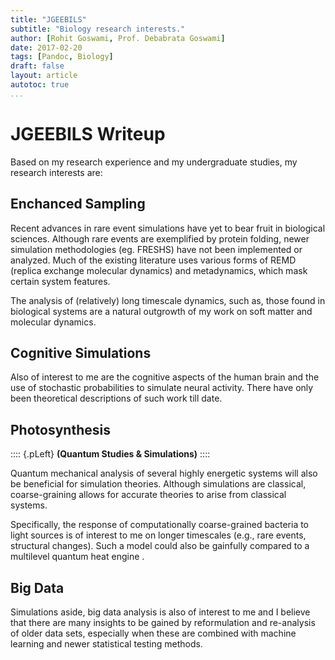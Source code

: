 ```yaml
---
title: "JGEEBILS"
subtitle: "Biology research interests."
author: [Rohit Goswami, Prof. Debabrata Goswami]
date: 2017-02-20
tags: [Pandoc, Biology]
draft: false
layout: article
autotoc: true
...
```

# JGEEBILS Writeup

Based on my research experience and my undergraduate studies, my research interests are:

## Enchanced Sampling
Recent advances in rare event simulations have yet to bear fruit in biological sciences. Although rare events are exemplified by protein folding, newer simulation methodologies (eg. FRESHS) have not been implemented or analyzed. Much of the existing literature uses various forms of REMD (replica exchange molecular dynamics) and metadynamics, which mask certain system features.

The analysis of (relatively) long timescale dynamics, such as, those found in biological systems are a natural outgrowth of my work on soft matter and molecular dynamics.

## Cognitive Simulations
Also of interest to me are the cognitive aspects of the human brain and the use of stochastic probabilities to simulate neural activity. There have only been theoretical descriptions of such work till date.


## Photosynthesis

:::: {.pLeft} 
**(Quantum Studies & Simulations)**
::::

Quantum mechanical analysis of several highly energetic systems will also be beneficial for simulation theories. Although simulations are classical, coarse-graining allows for accurate theories to arise from classical systems.

Specifically, the response of computationally coarse-grained bacteria to light sources is of interest to me on longer timescales (e.g., rare events, structural changes). Such a model could also be gainfully compared to a multilevel quantum heat engine [](https://journals.aps.org/pra/abstract/10.1103/PhysRevA.91.023816).

## Big Data
Simulations aside, big data analysis is also of interest to me and I believe that there are many insights to be gained by reformulation and re-analysis of older data sets, especially when these are combined with machine learning and newer statistical testing methods.